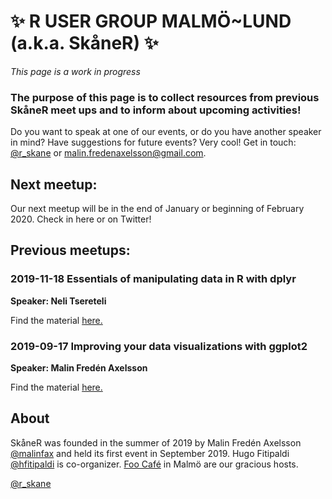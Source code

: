 # :sparkles: R USER GROUP MALMÖ~LUND (a.k.a. SkåneR) :sparkles:
*This page is a work in progress*

### The purpose of this page is to collect resources from previous SkåneR meet ups and to inform about upcoming activities! 
Do you want to speak at one of our events, or do you have another speaker in mind? Have suggestions for future events? Very cool! Get in touch: [@r_skane](https://twitter.com/r_skane) or malin.fredenaxelsson@gmail.com.


## Next meetup:
Our next meetup will be in the end of January or beginning of February 2020. Check in here or on Twitter!

## Previous meetups:

### 2019-11-18 Essentials of manipulating data in R with dplyr 
**Speaker: Neli Tsereteli**

Find the material [here.](https://tsen19.github.io/foocafe-dplyr/foo-cafe-dplyr.html#44_mutate)

### 2019-09-17 Improving your data visualizations with ggplot2
**Speaker: Malin Fredén Axelsson**

Find the material [here.](https://github.com/malinfax/dataviz-with-ggplot2)

## About
SkåneR was founded in the summer of 2019 by Malin Fredén Axelsson [@malinfax](https://twitter.com/malinfax) and held its first event in September 2019. Hugo Fitipaldi [@hfitipaldi](https://twitter.com/hfitipaldi) is co-organizer. [Foo Café](https://foocafe.org/) in Malmö are our gracious hosts. 

[@r_skane](https://twitter.com/r_skane)
